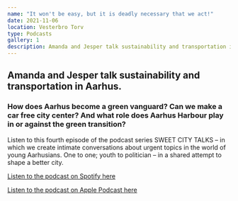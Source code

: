 ```yaml
---
name: "It won't be easy, but it is deadly necessary that we act!"
date: 2021-11-06
location: Vesterbro Torv
type: Podcasts
gallery: 1
description: Amanda and Jesper talk sustainability and transportation in Aarhus.
---
```


## Amanda and Jesper talk sustainability and transportation in Aarhus.

### How does Aarhus become a green vanguard? Can we make a car free city center? And what role does Aarhus Harbour play in or against the green transition?

Listen to this fourth episode of the podcast series SWEET CITY TALKS – in which we create intimate conversations about urgent topics in the world of young Aarhusians. One to one; youth to politician – in a shared attempt to shape a better city.

[Listen to the podcast on Spotify here](https://open.spotify.com/episode/46LnJjrzJpYUqgnpIPrg9Y?si=830aa8bb2ef3475f)

[Listen to the podcast on Apple Podcast here](https://podcasts.apple.com/us/podcast/4-amanda-jesper-det-her-bliver-ikke-let-men-det-er/id1590410513?i=1000540946611)
